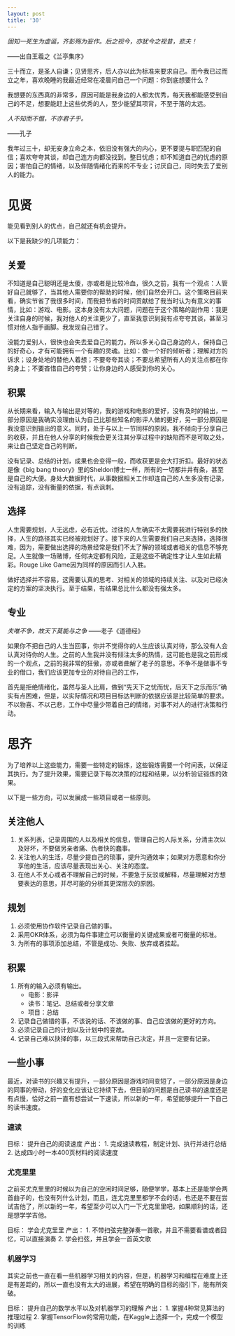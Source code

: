 ```yaml
---
layout: post
title: '30'
---
```


*固知一死生为虚诞，齐彭殇为妄作。后之视今，亦犹今之视昔，悲夫！*

——出自王羲之《兰亭集序》

三十而立，是圣人自谦；见贤思齐，后人亦以此为标准来要求自己。而今我已过而立之年，喜欢晚睡的我最近经常在凌晨问自己一个问题：你到底想要什么？

我想要的东西真的非常多，原因可能是我身边的人都太优秀，每天我都能感受到自己的不足，想要能赶上这些优秀的人，至少能望其项背，不至于落的太远。

*人不知而不愠，不亦君子乎。* 

——孔子

我年过三十，却无安身立命之本，依旧没有强大的内心，更不要提与职匹配的自信；喜欢夸夸其谈，却自己连方向都没找到。整日忧虑；却不知道自己的忧虑的原因；害怕自己的情绪，以及伴随情绪化而来的不专业；讨厌自己，同时失去了爱别人的能力。

# 见贤

能见看到别人的优点，自己就还有机会提升。

以下是我缺少的几项能力：

## 关爱

不知道是自己聪明还是太傻，亦或者是比较冷血，很久之前，我有一个观点：人管好自己就够了，当其他人需要你的帮助的时候，他们自然会开口。这个策略目前来看，确实节省了我很多时间，而我把节省的时间贡献给了我当时认为有意义的事情，比如：游戏、电影。这本身没有太大问题，问题在于这个策略的副作用：我更关注自身的时候，我对他人的关注更少了，直至我意识到我有点夸夸其谈，甚至习惯对他人指手画脚。我发现自己错了。

没能力爱别人，很快也会失去爱自己的能力。所以多关心自己身边的人，保持自己的好奇心，才有可能拥有一个有趣的灵魂。比如：做一个好的倾听者；理解对方的诉求；设身处地的替他人着想；不要夸夸其谈；不要总希望所有人的关注点都在你的身上；不要吝惜自己的夸赞；让你身边的人感受到你的关心。

## 积累

从长期来看，输入与输出是对等的，我的游戏和电影的爱好，没有及时的输出，一部分原因是我确实没理由认为自己比那些知名的影评人做的更好，另一部分原因是我没意识到输出的意义。同时，处于与以上一节同样的原因，我不倾向于分享自己的收获，并且在他人分享的时候我会更关注其分享过程中的缺陷而不是可取之处，来让自己坚定自己的判断。

没有记录、总结的计划，成果也会变得一般，而收获更是会大打折扣。最好的状态是像《big bang theory》里的Sheldon博士一样，所有的一切都井井有条，甚至是自己的大便。身处大数据时代，从事数据相关工作却连自己的人生多没有记录，没有追踪，没有衡量的依据，有点讽刺。

## 选择

人生需要规划，人无远虑，必有近忧。过往的人生确实不太需要我进行特别多的抉择，人生的路径其实已经被规划好了。接下来的人生需要我们自己来选择，选择很难，因为，需要做出选择的场景经常是我们不太了解的领域或者相关的信息不够充足。人生就像一场赌博，任何决定都有风险，正是这些不确定性才让人生如此精彩。Rouge Like Game因为同样的原因而引人入胜。

做好选择并不容易，这需要认真的思考、对相关的领域的持续关注、以及对已经决定的方案的坚决执行。至于结果，有结果总比什么都没有强太多。

## 专业

*夫唯不争，故天下莫能与之争*
——老子《道德经》

如果你不把自己的人生当回事，你并不觉得你的人生应该认真对待，那么没有人会认真对待你的人生。之前的人生我并没有倾注太多的热情，这可能也是我之前形成的一个观点，之前的我非常的狂傲，亦或者曲解了老子的意思。不争不是做事不专业的借口，我们应该更加专业的对待自己的工作，

首先是拒绝情绪化，虽然与圣人比肩，做到“先天下之忧而忧，后天下之乐而乐”确实有点困难，但是，以实际情况和项目目标达判断的依据应该是比较简单的要求。不以物喜、不以己悲，工作中尽量少带着自己的情绪，对事不对人的进行决策和行动。

# 思齐

为了培养以上这些能力，需要一些特定的锻炼，这些锻炼需要一个时间表，以保证其执行。为了提升效果，需要记录下每次决策的过程和结果，以分析验证锻炼的效果。

以下是一些方向，可以发展成一些项目或者一些原则。

## 关注他人

1. 关系列表，记录周围的人以及相关的信息，管理自己的人际关系，分清主次以及好坏，不要做另亲者痛、仇者快的蠢事。
2. 关注他人的生活，尽量少提自己的琐事，提升沟通效率；如果对方愿意和你分享他的生活，应该尽量表现出关心、关注的态度。
3. 在他人不关心或者不理解自己的时候，不要急于反驳或解释，尽量理解对方想要表达的意思，并尽可能的分析其更深层次的原因。

## 规划

1. 必须使用协作软件记录自己做的事。
2. 采用OKR体系，必须为每件事建立可以衡量的关键成果或者可衡量的标准。 
3. 为所有的事项添加总结，不管是成功、失败、放弃或者挂起。

## 积累

1. 所有的输入必须有输出。
    * 电影：影评
    * 读书：笔记、总结或者分享文章
    * 项目：总结
2. 记录自己做错的事，不该说的话、不该做的事、自己应该做的更好的方向。
3. 必须记录自己的计划以及计划中的变故。
4. 记录自己难以抉择的事，以三段式来帮助自己决定，并且一定要有记录。

## 一些小事

最近，对读书的兴趣又有提升，一部分原因是游戏时间变短了，一部分原因是身边的同事的带动，好的变化应该让它持续下去，但目前的问题是自己读书的速度还是有点慢，恰好之前一直有想尝试一下速读，所以新的一年，希望能够提升一下自己的读书速度。

### 速读

目标： 提升自己的阅读速度
产出：
    1. 完成速读教程，制定计划、执行并进行总结
    2. 达成四小时一本400页材料的阅读速度

### 尤克里里

之前买尤克里里的时候以为自己的空闲时间足够，随便学学，基本上还是能学会两首曲子的，也没有列什么计划，而且，连尤克里里都学不会的话，也还是不要在尝试吉他了，所以新的一年，希望至少可以入门一下尤克里里吧，如果顺利的话，还是想学学吉他。

目标： 学会尤克里里
产出：
    1. 不带扫弦完整弹奏一首歌，并且不需要看谱或者回忆，可以直接演奏
    2. 学会扫弦，并且学会一首英文歌

### 机器学习

其实之前也一直在看一些机器学习相关的内容，但是，机器学习和编程在难度上还是有差距的，所以一直也没有太大的进展，希望在明确的目标的指引下，能有所突破。

目标： 提升自己的数学水平以及对机器学习的理解
产出： 
    1. 掌握4种常见算法的推理过程
    2. 掌握TensorFlow的常用功能，在Kaggle上选择一个，完成一个模型的训练



